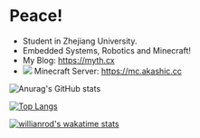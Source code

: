 # Peace!

+ Student in Zhejiang University.
+ Embedded Systems, Robotics and Minecraft!
+ My Blog: https://myth.cx
+ ![](https://skin.akashic.cc/avatar/player/Myth?size=20) Minecraft Server: https://mc.akashic.cc

![Anurag's GitHub stats](https://github-readme-stats.vercel.app/api?username=Mythologyli&show_icons=true&count_private=true)

[![Top Langs](https://github-readme-stats.vercel.app/api/top-langs/?username=Mythologyli&layout=compact)](https://github.com/anuraghazra/github-readme-stats)

[![willianrod's wakatime stats](https://github-readme-stats.vercel.app/api/wakatime?username=Mythologyli&custom_title=Coding%20Time%20This%20Week)](https://github.com/anuraghazra/github-readme-stats)
